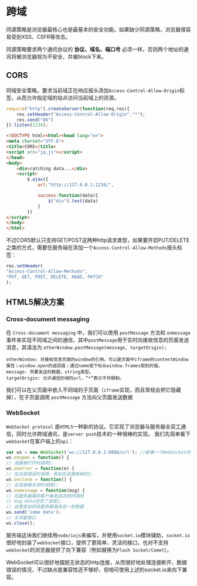# 跨域
同源策略是浏览器最核心也是最基本的安全功能。如果缺少同源策略，浏览器很容易受到XSS、CSFR等攻击。

同源策略要求两个通讯协议的 **协议、域名、端口号** 必须一样，否则两个地址的通讯将被浏览器视为不安全，并被block下来。

## CORS
同域安全策略，要求当前域正在响应报头添加`Access-Control-Allow-Origin`标签，从而允许指定域的站点访问当前域上的资源。
```javascript
require("http").createServer(function(req,res){
    res.setHeader("Access-Control-Allow-Origin","*");
    res.send("OK")
}).listen(1234);

```
```html
<!DOCTYPE html><html><head lang="en">
<meta charset="UTF-8">
<title>CORS</title>
<script src="jq.js"></script>
</head>
<body>
    <div>catching data...</div>
    <script>
        $.ajax({
            url:"http://127.0.0.1:1234/",

            success:function(data){
                $("div").text(data)
            }
        })
</script>
</body>
</html>
```

不过CORS默认只支持GET/POST这两种http请求类型，如果要开启PUT/DELETE之类的方式，需要在服务端在添加一个`Access-Control-Allow-Methods`报头标签：
```javascript
res.setHeader(
"Access-Control-Allow-Methods",
"PUT, GET, POST, DELETE, HEAD, PATCH"
);
```

## HTML5解决方案
### Cross-document messaging
在 `Cross-document messaging` 中，我们可以使用 `postMessage` 方法和 `onmessage` 事件来实现不同域之间的通信，其中`postMessage`用于实时向接收信息的页面发送消息，其语法为
`otherWindow.postMessage(message, targetOrigin);`

```
otherWindow: 对接收信息页面的window的引用。可以是页面中iframe的contentWindow属性；window.open的返回值；通过name或下标从window.frames取到的值。
message: 所要发送的数据，string类型。
targetOrigin: 允许通信的域的url，“*”表示不作限制。
```
我们可以在父页面中嵌入不同域的子页面（`iframe`实现，而且常规会把它隐藏掉），在子页面调用 `postMessage` 方法向父页面发送数据
### WebSocket

`WebSocket protocol` 是`HTML5`一种新的协议。它实现了浏览器与服务器全双工通信，同时允许跨域通讯，是`server push`技术的一种很棒的实现。
我们先简单看下`webSocket`在客户端上的`api`：


```javascript
var ws = new WebSocket('ws://127.0.0.1:8080/url'); //新建一个WebSocket对象，注意服务器端的协议必须为“ws://”或“wss://”，其中ws开头是普通的websocket连接，wss是安全的websocket连接，类似于https。
ws.onopen = function() {
// 连接被打开时调用};
ws.onerror = function(e) {
// 在出现错误时调用，例如在连接断掉时};
ws.onclose = function() {
// 在连接被关闭时调用};
ws.onmessage = function(msg) {
// 在服务器端向客户端发送消息时调用
// msg.data包含了消息};
// 这里是如何给服务器端发送一些数据
ws.send('some data');
// 关闭套接口
ws.close();
```
服务端这块我们继续用`node/iojs`来编写，并使用`socket.io`模块辅助，`socket.io`很好地封装了`webSocket`接口，提供了更简单、灵活的接口，也对不支持`webSocket`的浏览器提供了向下兼容（例如替换为`Flash Socket/Comet`）。

WebSocket可以很好地摆脱无状态的http连接，从而很好地处理连接断开、数据错误的情况，不过缺点是兼容性还不够好，但咱可使用上述的socket.io来向下兼容。
